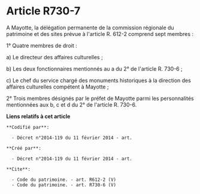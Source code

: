 # Article R730-7

A Mayotte, la délégation permanente de la commission régionale du patrimoine et des sites prévue à l'article R. 612-2
comprend sept membres : 

1° Quatre membres de droit : 

a) Le directeur des affaires culturelles ; 

b) Les deux fonctionnaires mentionnés au a du 2° de l'article R. 730-6 ; 

c) Le chef du service chargé des monuments historiques à la direction des affaires culturelles compétent à Mayotte ; 

2° Trois membres désignés par le préfet de Mayotte parmi les personnalités mentionnées aux b, c et d du 2° de l'article R.
730-6.

**Liens relatifs à cet article**

	**Codifié par**:

	  - Décret n°2014-119 du 11 février 2014 - art.

	**Créé par**:

	  - Décret n°2014-119 du 11 février 2014 - art.

	**Cite**:

	  - Code du patrimoine. - art. R612-2 (V)
	  - Code du patrimoine. - art. R730-6 (V)
